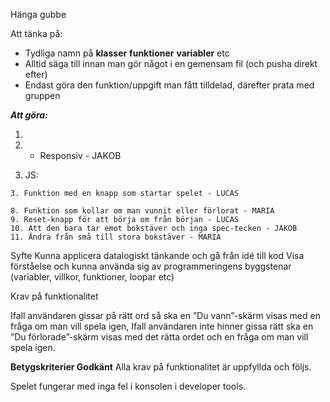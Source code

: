 Hänga gubbe

Att tänka på:
- Tydliga namn på **klasser** **funktioner** **variabler** etc
- Alltid säga till innan man gör något i en gemensam fil (och pusha direkt efter)
- Endast göra den funktion/uppgift man fått tilldelad, därefter prata med gruppen

***Att göra:***
1. <!-- HTML-fil med allting som behövs för programmet (klasser utifrån BEM) - JAKOB -->
    
2. <!-- CSS - JAKOB och LUCAS -->
    - Responsiv - JAKOB

3. JS:
   <!--  1. Array med ord - LUCAS -->
 <!--  KLAR  2. Funktion som slumpar ett ord - MARIA -->
    3. Funktion med en knapp som startar spelet - LUCAS
<!-- 4. Funktion där man får skriva in förslag på bokstäver -->
<!-- 5. Funktion som kontrollerar om input(bokstav) stämmer överens med någon bokstav i ordet -->
<!--  6. Funktion som bygger gubben - Lucas -->
<!-- 7a. Funktion som skriver ut bokstäverna på rätt plats i ordet, + rätt antal containers ska synas - Maria -->
<!--  7b. Funktion som skriver ut vid fel bokstav - Jakob -->
    8. Funktion som kollar om man vunnit eller förlorat - MARIA
    9. Reset-knapp för att börja om från början - LUCAS
    10. Att den bara tar emot bokstäver och inga spec-tecken - JAKOB
    11. Ändra från små till stora bokstäver - MARIA



Syfte
Kunna applicera datalogiskt tänkande och gå från idé till kod
Visa förståelse och kunna använda sig av programmeringens byggstenar (variabler, villkor, funktioner, loopar etc)

Krav på funktionalitet
<!-- Du ska bygga det klassiska spelet hänga gubbe. -->
<!-- Det ska vara gjort med HTML/CSS/Javascript -->
<!-- Användaren ska kunna mata in med tangentbordet bokstäver -->
<!-- Användaren ska kunna se vilka bokstäver den gissar rätt på och var i ordet de hamnar -->
<!-- Vid varje fel ska en del av gubben visas -->
Ifall användaren gissar på rätt ord så ska en ”Du vann”-skärm visas med en fråga om man vill spela igen,
Ifall användaren inte hinner gissa rätt ska en ”Du förlorade”-skärm visas med det rätta ordet och en fråga om man vill spela igen.
<!-- Du ska enbart kunna gissa på en bokstav i taget. -->
<!-- Ordet får inte vara hårdkodat i Javascript-filen när den ska jämföras. Förslagsvis kan ordet slumpas från en array med ord. -->

**Betygskriterier Godkänt**
Alla krav på funktionalitet är uppfyllda och följs.
<!-- Att SVG:en som bifogas i HTML:en används -->
Spelet fungerar med inga fel i konsolen i developer tools.
<!-- Vettiga namn på variabler och funktioner på engelska. -->
